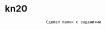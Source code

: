 ﻿# kn20
~~~~~~~~~~~~~~~~~~~~~~~~~~~~~~~~~~~~~~~~~~~~~~~~~~~~~~~~~~~~~~
                  Сделал папки с заданиями
~~~~~~~~~~~~~~~~~~~~~~~~~~~~~~~~~~~~~~~~~~~~~~~~~~~~~~~~~~~~~~
